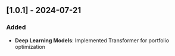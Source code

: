 ## [1.0.1] - 2024-07-21

### Added
- **Deep Learning Models**: Implemented Transformer for portfolio optimization